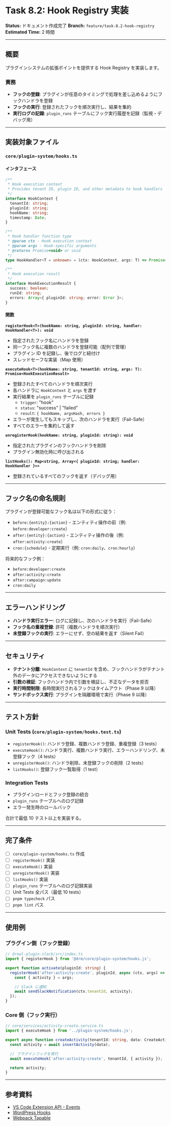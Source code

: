 # Task 8.2: Hook Registry 実装

**Status:** ドキュメント作成完了
**Branch:** `feature/task-8.2-hook-registry`
**Estimated Time:** 2 時間

---

## 概要

プラグインシステムの拡張ポイントを提供する Hook Registry を実装します。

### 責務

- **フックの登録**: プラグインが任意のタイミングで処理を差し込めるようにフックハンドラを登録
- **フックの実行**: 登録されたフックを順次実行し、結果を集約
- **実行ログの記録**: `plugin_runs` テーブルにフック実行履歴を記録（監視・デバッグ用）

---

## 実装対象ファイル

### `core/plugin-system/hooks.ts`

#### インタフェース

```typescript
/**
 * Hook execution context
 * Provides tenant ID, plugin ID, and other metadata to hook handlers
 */
interface HookContext {
  tenantId: string;
  pluginId: string;
  hookName: string;
  timestamp: Date;
}

/**
 * Hook handler function type
 * @param ctx - Hook execution context
 * @param args - Hook-specific arguments
 * @returns Promise<void> or void
 */
type HookHandler<T = unknown> = (ctx: HookContext, args: T) => Promise<void> | void;

/**
 * Hook execution result
 */
interface HookExecutionResult {
  success: boolean;
  runId: string;
  errors: Array<{ pluginId: string; error: Error }>;
}
```

#### 関数

**`registerHook<T>(hookName: string, pluginId: string, handler: HookHandler<T>): void`**
- 指定されたフック名にハンドラを登録
- 同一フック名に複数のハンドラを登録可能（配列で管理）
- プラグイン ID を記録し、後でログと紐付け
- スレッドセーフな実装（Map 使用）

**`executeHook<T>(hookName: string, tenantId: string, args: T): Promise<HookExecutionResult>`**
- 登録されたすべてのハンドラを順次実行
- 各ハンドラに `HookContext` と `args` を渡す
- 実行結果を `plugin_runs` テーブルに記録
  - `trigger`: "hook"
  - `status`: "success" | "failed"
  - `result`: `{ hookName, argsHash, errors }`
- エラーが発生してもスキップし、次のハンドラを実行（Fail-Safe）
- すべてのエラーを集約して返す

**`unregisterHook(hookName: string, pluginId: string): void`**
- 指定されたプラグインのフックハンドラを削除
- プラグイン無効化時に呼び出される

**`listHooks(): Map<string, Array<{ pluginId: string; handler: HookHandler }>>`**
- 登録されているすべてのフックを返す（デバッグ用）

---

## フック名の命名規則

プラグインが登録可能なフック名は以下の形式に従う：

- `before:{entity}:{action}` - エンティティ操作の前（例: `before:developer:create`）
- `after:{entity}:{action}` - エンティティ操作の後（例: `after:activity:create`）
- `cron:{schedule}` - 定期実行（例: `cron:daily`、`cron:hourly`）

将来的なフック例：
- `before:developer:create`
- `after:activity:create`
- `after:campaign:update`
- `cron:daily`

---

## エラーハンドリング

- **ハンドラ実行エラー**: ログに記録し、次のハンドラを実行（Fail-Safe）
- **フック名の重複登録**: 許可（複数ハンドラを順次実行）
- **未登録フックの実行**: エラーにせず、空の結果を返す（Silent Fail）

---

## セキュリティ

- **テナント分離**: `HookContext` に `tenantId` を含め、フックハンドラがテナント外のデータにアクセスできないようにする
- **引数の検証**: フックハンドラ内で引数を検証し、不正なデータを拒否
- **実行時間制限**: 長時間実行されるフックはタイムアウト（Phase 9 以降）
- **サンドボックス実行**: プラグインを隔離環境で実行（Phase 9 以降）

---

## テスト方針

### Unit Tests (`core/plugin-system/hooks.test.ts`)

- `registerHook()`: ハンドラ登録、複数ハンドラ登録、重複登録（3 tests）
- `executeHook()`: ハンドラ実行、複数ハンドラ実行、エラーハンドリング、未登録フック（4 tests）
- `unregisterHook()`: ハンドラ削除、未登録フックの削除（2 tests）
- `listHooks()`: 登録フック一覧取得（1 test）

### Integration Tests

- プラグインロードとフック登録の統合
- `plugin_runs` テーブルへのログ記録
- エラー発生時のロールバック

合計で最低 10 テスト以上を実装する。

---

## 完了条件

- [ ] `core/plugin-system/hooks.ts` 作成
- [ ] `registerHook()` 実装
- [ ] `executeHook()` 実装
- [ ] `unregisterHook()` 実装
- [ ] `listHooks()` 実装
- [ ] `plugin_runs` テーブルへのログ記録実装
- [ ] Unit Tests 全パス（最低 10 tests）
- [ ] `pnpm typecheck` パス
- [ ] `pnpm lint` パス

---

## 使用例

### プラグイン側（フック登録）

```typescript
// drowl-plugin-slack/src/index.ts
import { registerHook } from '@drm/core/plugin-system/hooks.js';

export function activate(pluginId: string) {
  registerHook('after:activity:create', pluginId, async (ctx, args) => {
    const { activity } = args;

    // Slack に通知
    await sendSlackNotification(ctx.tenantId, activity);
  });
}
```

### Core 側（フック実行）

```typescript
// core/services/activity-create.service.ts
import { executeHook } from '../plugin-system/hooks.js';

export async function createActivity(tenantId: string, data: CreateActivityInput) {
  const activity = await insertActivity(data);

  // プラグインフックを実行
  await executeHook('after:activity:create', tenantId, { activity });

  return activity;
}
```

---

## 参考資料

- [VS Code Extension API - Events](https://code.visualstudio.com/api/references/vscode-api#events)
- [WordPress Hooks](https://developer.wordpress.org/plugins/hooks/)
- [Webpack Tapable](https://github.com/webpack/tapable)
